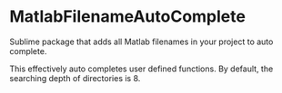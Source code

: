 # MatlabFilenameAutoComplete
Sublime package that adds all Matlab filenames in your project to auto complete.

This effectively auto completes user defined functions. By default, the searching depth of directories is 8.
